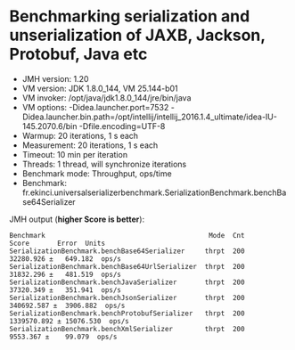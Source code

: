 # Benchmarking serialization and unserialization of JAXB, Jackson, Protobuf, Java etc


* JMH version: 1.20
* VM version: JDK 1.8.0_144, VM 25.144-b01
* VM invoker: /opt/java/jdk1.8.0_144/jre/bin/java
* VM options: -Didea.launcher.port=7532 -Didea.launcher.bin.path=/opt/intellij/intellij_2016.1.4_ultimate/idea-IU-145.2070.6/bin -Dfile.encoding=UTF-8
* Warmup: 20 iterations, 1 s each
* Measurement: 20 iterations, 1 s each
* Timeout: 10 min per iteration
* Threads: 1 thread, will synchronize iterations
* Benchmark mode: Throughput, ops/time
* Benchmark: fr.ekinci.universalserializerbenchmark.SerializationBenchmark.benchBase64Serializer

JMH output (**higher Score is better**):

    Benchmark                                         Mode  Cnt        Score       Error  Units
    SerializationBenchmark.benchBase64Serializer     thrpt  200    32280.926 ±   649.182  ops/s
    SerializationBenchmark.benchBase64UrlSerializer  thrpt  200    31832.296 ±   481.519  ops/s
    SerializationBenchmark.benchJavaSerializer       thrpt  200    37320.349 ±   351.941  ops/s
    SerializationBenchmark.benchJsonSerializer       thrpt  200   340692.587 ±  3906.882  ops/s
    SerializationBenchmark.benchProtobufSerializer   thrpt  200  1339570.892 ± 15076.530  ops/s
    SerializationBenchmark.benchXmlSerializer        thrpt  200     9553.367 ±    99.079  ops/s
